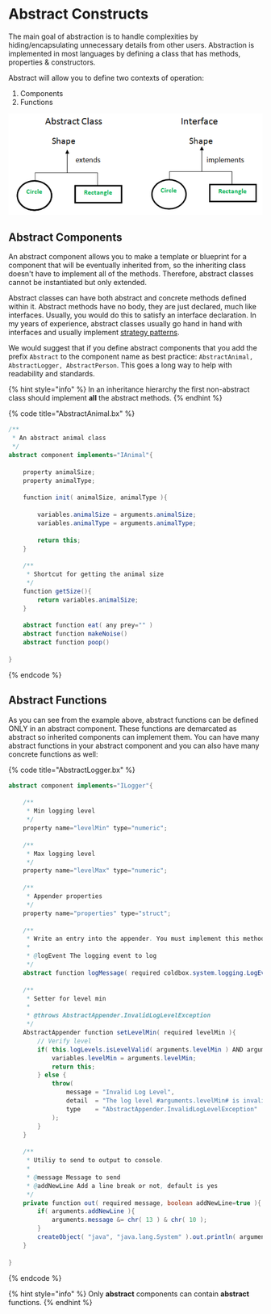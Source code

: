 # Abstract Constructs

The main goal of abstraction is to handle complexities by hiding/encapsulating unnecessary details from other users.  Abstraction is implemented in most languages by defining a class that has methods, properties & constructors. &#x20;

Abstract will allow you to define two contexts of operation:

1. Components
2. Functions

![](../../.gitbook/assets/abstract-class-vs-interface.png)

## Abstract Components

An abstract component allows you to make a template or blueprint for a component that will be eventually inherited from, so the inheriting class doesn't have to implement all of the methods.  Therefore, abstract classes cannot be instantiated but only extended.

Abstract classes can have both abstract and concrete methods defined within it.  Abstract methods have no body, they are just declared, much like interfaces.  Usually, you would do this to satisfy an interface declaration.  In my years of experience, abstract classes usually go hand in hand with interfaces and usually implement [strategy patterns](https://en.wikipedia.org/wiki/Strategy\_pattern).

We would suggest that if you define abstract components that you add the prefix `Abstract` to the component name as best practice: `AbstractAnimal, AbstractLogger, AbstractPerson`. This goes a long way to help with readability and standards.

{% hint style="info" %}
In an inheritance hierarchy the first non-abstract class should implement **all** the abstract methods.&#x20;
{% endhint %}

{% code title="AbstractAnimal.bx" %}
```java
/**
 * An abstract animal class
 */
abstract component implements="IAnimal"{

	property animalSize;
	property animalType;

	function init( animalSize, animalType ){

		variables.animalSize = arguments.animalSize;
		variables.animalType = arguments.animalType;

		return this;
	}

	/**
	 * Shortcut for getting the animal size
	 */
	function getSize(){
		return variables.animalSize;
	}

	abstract function eat( any prey="" )
	abstract function makeNoise()
	abstract function poop()

}
```
{% endcode %}

## Abstract Functions

As you can see from the example above, abstract functions can be defined ONLY in an abstract component.  These functions are demarcated as abstract so inherited components can implement them.  You can have many abstract functions in your abstract component and you can also have many concrete functions as well:

{% code title="AbstractLogger.bx" %}
```java
abstract component implements="ILogger"{

    /**
	 * Min logging level
	 */
	property name="levelMin" type="numeric";

	/**
	 * Max logging level
	 */
	property name="levelMax" type="numeric";

	/**
	 * Appender properties
	 */
	property name="properties" type="struct";

	/**
	 * Write an entry into the appender. You must implement this method yourself.
	 *
	 * @logEvent The logging event to log
	 */
	abstract function logMessage( required coldbox.system.logging.LogEvent logEvent )

	/**
	 * Setter for level min
	 *
	 * @throws AbstractAppender.InvalidLogLevelException
	 */
	AbstractAppender function setLevelMin( required levelMin ){
		// Verify level
		if( this.logLevels.isLevelValid( arguments.levelMin ) AND arguments.levelMin lte getLevelMax() ){
			variables.levelMin = arguments.levelMin;
			return this;
		} else {
			throw(
				message = "Invalid Log Level",
				detail  = "The log level #arguments.levelMin# is invalid or greater than the levelMax (#getLevelMax()#). Valid log levels are from 0 to 5",
				type    = "AbstractAppender.InvalidLogLevelException"
			);
		}
	}

	/**
	 * Utiliy to send to output to console.
	 *
	 * @message Message to send
	 * @addNewLine Add a line break or not, default is yes
	 */
	private function out( required message, boolean addNewLine=true ){
		if( arguments.addNewLine ){
			arguments.message &= chr( 13 ) & chr( 10 );
		}
		createObject( "java", "java.lang.System" ).out.println( arguments.message );
	}

}
```
{% endcode %}

{% hint style="info" %}
Only **abstract** components can contain **abstract** functions.
{% endhint %}
